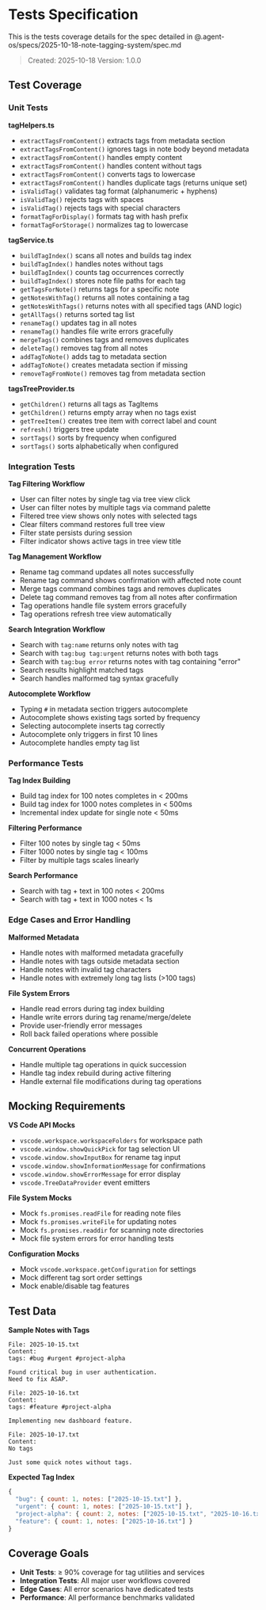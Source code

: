 # Tests Specification

This is the tests coverage details for the spec detailed in @.agent-os/specs/2025-10-18-note-tagging-system/spec.md

> Created: 2025-10-18
> Version: 1.0.0

## Test Coverage

### Unit Tests

**tagHelpers.ts**
- `extractTagsFromContent()` extracts tags from metadata section
- `extractTagsFromContent()` ignores tags in note body beyond metadata
- `extractTagsFromContent()` handles empty content
- `extractTagsFromContent()` handles content without tags
- `extractTagsFromContent()` converts tags to lowercase
- `extractTagsFromContent()` handles duplicate tags (returns unique set)
- `isValidTag()` validates tag format (alphanumeric + hyphens)
- `isValidTag()` rejects tags with spaces
- `isValidTag()` rejects tags with special characters
- `formatTagForDisplay()` formats tag with hash prefix
- `formatTagForStorage()` normalizes tag to lowercase

**tagService.ts**
- `buildTagIndex()` scans all notes and builds tag index
- `buildTagIndex()` handles notes without tags
- `buildTagIndex()` counts tag occurrences correctly
- `buildTagIndex()` stores note file paths for each tag
- `getTagsForNote()` returns tags for a specific note
- `getNotesWithTag()` returns all notes containing a tag
- `getNotesWithTags()` returns notes with all specified tags (AND logic)
- `getAllTags()` returns sorted tag list
- `renameTag()` updates tag in all notes
- `renameTag()` handles file write errors gracefully
- `mergeTags()` combines tags and removes duplicates
- `deleteTag()` removes tag from all notes
- `addTagToNote()` adds tag to metadata section
- `addTagToNote()` creates metadata section if missing
- `removeTagFromNote()` removes tag from metadata section

**tagsTreeProvider.ts**
- `getChildren()` returns all tags as TagItems
- `getChildren()` returns empty array when no tags exist
- `getTreeItem()` creates tree item with correct label and count
- `refresh()` triggers tree update
- `sortTags()` sorts by frequency when configured
- `sortTags()` sorts alphabetically when configured

### Integration Tests

**Tag Filtering Workflow**
- User can filter notes by single tag via tree view click
- User can filter notes by multiple tags via command palette
- Filtered tree view shows only notes with selected tags
- Clear filters command restores full tree view
- Filter state persists during session
- Filter indicator shows active tags in tree view title

**Tag Management Workflow**
- Rename tag command updates all notes successfully
- Rename tag command shows confirmation with affected note count
- Merge tags command combines tags and removes duplicates
- Delete tag command removes tag from all notes after confirmation
- Tag operations handle file system errors gracefully
- Tag operations refresh tree view automatically

**Search Integration Workflow**
- Search with `tag:name` returns only notes with tag
- Search with `tag:bug tag:urgent` returns notes with both tags
- Search with `tag:bug error` returns notes with tag containing "error"
- Search results highlight matched tags
- Search handles malformed tag syntax gracefully

**Autocomplete Workflow**
- Typing `#` in metadata section triggers autocomplete
- Autocomplete shows existing tags sorted by frequency
- Selecting autocomplete inserts tag correctly
- Autocomplete only triggers in first 10 lines
- Autocomplete handles empty tag list

### Performance Tests

**Tag Index Building**
- Build tag index for 100 notes completes in < 200ms
- Build tag index for 1000 notes completes in < 500ms
- Incremental index update for single note < 50ms

**Filtering Performance**
- Filter 100 notes by single tag < 50ms
- Filter 1000 notes by single tag < 100ms
- Filter by multiple tags scales linearly

**Search Performance**
- Search with tag + text in 100 notes < 200ms
- Search with tag + text in 1000 notes < 1s

### Edge Cases and Error Handling

**Malformed Metadata**
- Handle notes with malformed metadata gracefully
- Handle notes with tags outside metadata section
- Handle notes with invalid tag characters
- Handle notes with extremely long tag lists (>100 tags)

**File System Errors**
- Handle read errors during tag index building
- Handle write errors during tag rename/merge/delete
- Provide user-friendly error messages
- Roll back failed operations where possible

**Concurrent Operations**
- Handle multiple tag operations in quick succession
- Handle tag index rebuild during active filtering
- Handle external file modifications during tag operations

## Mocking Requirements

**VS Code API Mocks**
- `vscode.workspace.workspaceFolders` for workspace path
- `vscode.window.showQuickPick` for tag selection UI
- `vscode.window.showInputBox` for rename tag input
- `vscode.window.showInformationMessage` for confirmations
- `vscode.window.showErrorMessage` for error display
- `vscode.TreeDataProvider` event emitters

**File System Mocks**
- Mock `fs.promises.readFile` for reading note files
- Mock `fs.promises.writeFile` for updating notes
- Mock `fs.promises.readdir` for scanning note directories
- Mock file system errors for error handling tests

**Configuration Mocks**
- Mock `vscode.workspace.getConfiguration` for settings
- Mock different tag sort order settings
- Mock enable/disable tag features

## Test Data

**Sample Notes with Tags**
```
File: 2025-10-15.txt
Content:
tags: #bug #urgent #project-alpha

Found critical bug in user authentication.
Need to fix ASAP.
```

```
File: 2025-10-16.txt
Content:
tags: #feature #project-alpha

Implementing new dashboard feature.
```

```
File: 2025-10-17.txt
Content:
No tags

Just some quick notes without tags.
```

**Expected Tag Index**
```javascript
{
  "bug": { count: 1, notes: ["2025-10-15.txt"] },
  "urgent": { count: 1, notes: ["2025-10-15.txt"] },
  "project-alpha": { count: 2, notes: ["2025-10-15.txt", "2025-10-16.txt"] },
  "feature": { count: 1, notes: ["2025-10-16.txt"] }
}
```

## Coverage Goals

- **Unit Tests**: ≥ 90% coverage for tag utilities and services
- **Integration Tests**: All major user workflows covered
- **Edge Cases**: All error scenarios have dedicated tests
- **Performance**: All performance benchmarks validated
